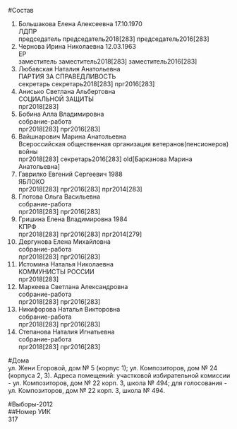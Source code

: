 #Состав  
1. Большакова Елена Алексеевна 17.10.1970  
    ЛДПР  
    председатель председатель2018[283] председатель2016[283]  
2. Чернова Ирина Николаевна 12.03.1963  
    ЕР  
    заместитель заместитель2018[283] заместитель2016[283]  
3. Любавская Наталия Анатольевна  
    ПАРТИЯ ЗА СПРАВЕДЛИВОСТЬ  
    секретарь секретарь2018[283] прг2016[283]  
4. Анисько Светлана Альбертовна  
    СОЦИАЛЬНОЙ ЗАЩИТЫ  
    прг2018[283]  
5. Бобина Алла Владимировна  
    собрание-работа  
    прг2018[283] прг2016[283]  
6. Вайшнарович Марина Анатольевна  
    Всероссийская общественная организация ветеранов(пенсионеров) войны  
    прг2018[283] секретарь2016[283] old[Барканова Марина Анатольевна]  
7. Гаврилко Евгений Сергеевич 1988  
    ЯБЛОКО  
    прг2018[283] прг2016[283] прг2014[283]  
8. Глотова Ольга Васильевна  
    собрание-работа  
    прг2018[283] прг2016[283]  
9. Гришина Елена Владимировна 1984  
    КПРФ  
    прг2018[283] прг2016[283] прг2014[279]  
10. Дергунова Елена Михайловна  
    собрание-работа  
    прг2018[283] прг2016[283]  
11. Истомина Наталья Николаевна  
    КОММУНИСТЫ РОССИИ  
    прг2018[283]  
12. Маркеева Светлана Александровна  
    собрание-работа  
    прг2018[283] прг2016[283]  
13. Никифорова Наталья Викторовна  
    собрание-работа  
    прг2018[283] прг2016[283]  
14. Степанова Наталия Игнатьевна  
    собрание-работа  
    прг2018[283] прг2016[283]  

#Дома  
ул. Жени Егоровой, дом № 5 (корпус 1); ул. Композиторов, дом № 24 (корпуса 2, 3). Адреса помещений: участковой избирательной комиссии - ул. Композиторов, дом № 22 корп. 3, школа № 494; для голосования - ул. Композиторов, дом № 22 корп. 3, школа № 494.  
  
#Выборы-2012  
##Номер УИК  
317  
